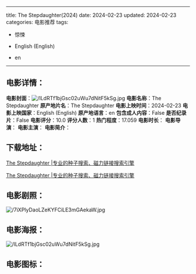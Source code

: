 
---
title: The Stepdaughter(2024)
date: 2024-02-23
updated: 2024-02-23
categories: 电影推荐
tags:
- 惊悚

- English (English)
- en
---


> 

## **电影详情**：

**电影封面**：<img src="https://image.tmdb.org/t/p/w200/lLdRTf1bjGsc02uWu7dNitF5kSg.jpg" alt="/lLdRTf1bjGsc02uWu7dNitF5kSg.jpg" title="/lLdRTf1bjGsc02uWu7dNitF5kSg.jpg">
**电影名称**：The Stepdaughter
**原产地片名**：The Stepdaughter
**电影上映时间**：2024-02-23
**电影上映国家**：English (English)
**原产地语言**：en
**包含成人内容**：False
**是否纪录片**：False
**电影评分**：10.0
**评分人数**：1
**热门程度**：17.059
**电影时长**：
**电影导演**：
**电影主演**：
**电影简介**：

## **下载地址**：
[The Stepdaughter |专业的种子搜索、磁力链接搜索引擎](https://movie.amd794.com:2083/?search=The%20Stepdaughter&ordering=&mode=match_phrase&page_size=10&page=1)

[The Stepdaughter |专业的种子搜索、磁力链接搜索引擎](https://movie.amd794.com:2083/?search=The%20Stepdaughter&ordering=&mode=match_phrase&page_size=10&page=1)
 

## **电影剧照**：
<img src="https://image.tmdb.org/t/p/original/7iXPlyDaoLZeKYFCiLE3mGAekaW.jpg" alt="/7iXPlyDaoLZeKYFCiLE3mGAekaW.jpg" title="/7iXPlyDaoLZeKYFCiLE3mGAekaW.jpg">

## **电影海报**：
<img src="https://image.tmdb.org/t/p/original/lLdRTf1bjGsc02uWu7dNitF5kSg.jpg" alt="/lLdRTf1bjGsc02uWu7dNitF5kSg.jpg" title="/lLdRTf1bjGsc02uWu7dNitF5kSg.jpg">

## **电影图标**：

